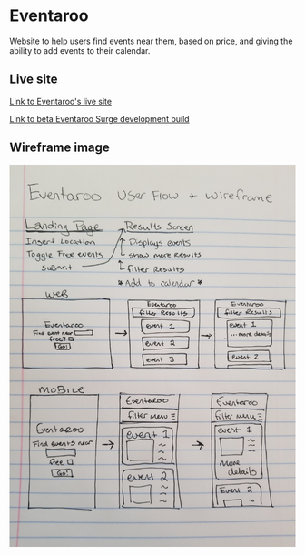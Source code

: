 # Eventaroo

Website to help users find events near them, based on price, and giving the ability to add events to their calendar.

## Live site

[Link to Eventaroo's live site](https://klick5000.github.io/eventaroo/)

[Link to beta Eventaroo Surge development build](https://eventaroo.surge.sh)

## Wireframe image

![Image of Wireframe](content/20181101_170508.jpg "Wireframe")
